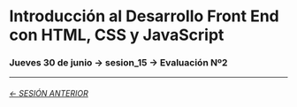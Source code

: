 # Introducción al Desarrollo Front End con HTML, CSS y JavaScript

### Jueves 30 de junio → sesion_15 → Evaluación Nº2  

- - - - - - - 

###### [← SESIÓN ANTERIOR](https://github.com/profesorfaco/front-end/tree/main/sesion_14)
